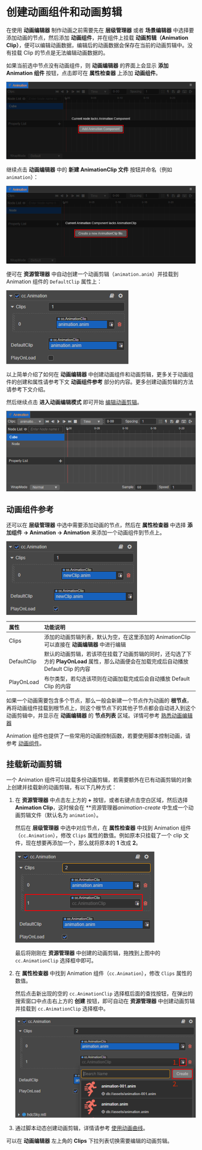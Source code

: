 # 创建动画组件和动画剪辑

在使用 **动画编辑器** 制作动画之前需要先在 **层级管理器** 或者 **场景编辑器** 中选择要添加动画的节点，然后添加 **动画组件**，并在组件上挂载 **动画剪辑（Animation Clip）**，便可以编辑动画数据，编辑后的动画数据会保存在当前的动画剪辑中。没有挂载 Clip 的节点是无法编辑动画数据的。

如果当前选中节点没有动画组件，则 **动画编辑器** 的界面上会显示 **添加 Animation 组件** 按钮，点击即可在 **属性检查器** 上添加 **动画组件**。

![add component](./animation-create/add-component.png)

继续点击 **动画编辑器** 中的 **新建 AnimationClip 文件** 按钮并命名（例如 `animation`）：

![add clip](./animation-create/add-clip.png)

便可在 **资源管理器** 中自动创建一个动画剪辑（`animation.anim`）并挂载到 Animation 组件的 `DefaultClip` 属性上：

![mount clip](./animation-create/mount-clip.png)

以上简单介绍了如何在 **动画编辑器** 中创建动画组件和动画剪辑，更多关于动画组件的创建和属性请参考下文 **动画组件参考** 部分的内容。更多创建动画剪辑的方法请参考下文介绍。

然后继续点击 **进入动画编辑模式** 即可开始 [编辑动画剪辑](../../engine/animation/animation-clip.md)。

![empty clip](./animation-create/empty-clip.png)

## 动画组件参考

还可以在 **层级管理器** 中选中需要添加动画的节点，然后在 **属性检查器** 中选择 **添加组件 -> Animation -> Animation** 来添加一个动画组件到节点上。

![animation component](./animation-create/animation-component.png)

| 属性 | 功能说明 |
| :-- | :------ |
| Clips        | 添加的动画剪辑列表，默认为空，在这里添加的 AnimationClip 可以直接在 **动画编辑器** 中进行编辑 |
| DefaultClip | 默认的动画剪辑，若该项在挂载了动画剪辑的同时，还勾选了下方的 **PlayOnLoad** 属性，那么动画便会在加载完成后自动播放 Default Clip 的内容 |
| PlayOnLoad | 布尔类型，若勾选该项则在动画加载完成后会自动播放 Default Clip 的内容 |

如果一个动画需要包含多个节点，那么一般会新建一个节点作为动画的 **根节点**，再将动画组件挂载到根节点上，则这个根节点下的其他子节点都会自动进入到这个动画剪辑中，并显示在 **动画编辑器** 的 **节点列表** 区域。详情可参考 [熟悉动画编辑器](animation-editor.md)

Animation 组件也提供了一些常用的动画控制函数，若要使用脚本控制动画，请参考 [动画组件](../../engine/animation/animation-component.md)。

## 挂载新动画剪辑

一个 Animation 组件可以挂载多份动画剪辑，若需要额外在已有动画剪辑的对象上创建并挂载新的动画剪辑，有以下几种方式：

1. 在 **资源管理器** 中点击左上方的 **+** 按钮，或者右键点击空白区域，然后选择 **Animation Clip**，这时候会在 **资源管理器*animation-create* 中生成一个动画剪辑文件（默认名为 `animation`）。

    然后在 **层级管理器** 中选中对应节点，在 **属性检查器** 中找到 Animation 组件（`cc.Animation`），修改 `Clips` 属性的数值。例如原本只挂载了一个 clip 文件，现在想要再添加一个，那么就将原本的 **1** 改成 **2**。

    ![add-clip](./animation-create/add-new-clip.png)

    最后将刚刚在 **资源管理器** 中创建的动画剪辑，拖拽到上图中的 `cc.AnimationClip` 选择框中即可。

2. 在 **属性检查器** 中找到 Animation 组件（`cc.Animation`），修改 `Clips` 属性的数值。

    然后点击新出现的空的 `cc.AnimationClip` 选择框后面的查找按钮，在弹出的搜索窗口中点击右上方的 **创建** 按钮，即可自动在 **资源管理器** 中创建动画剪辑并挂载到 `cc.AnimationClip` 选择框中。

    ![add-clip](./animation-create/add-new-clip2.png)

3. 通过脚本动态创建动画剪辑，详情请参考 [使用动画曲线](use-animation-curve.md)。

可以在 **动画编辑器** 左上角的 **Clips** 下拉列表切换需要编辑的动画剪辑。
